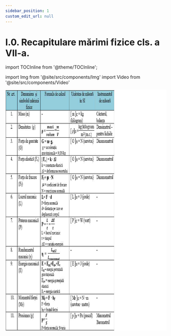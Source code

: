 ```yaml
---
sidebar_position: 1
custom_edit_url: null
---
```


# I.0. Recapitulare mărimi fizice cls. a VII-a.



import TOCInline from '@theme/TOCInline';

<TOCInline toc={toc} />



import Img from '@site/src/components/Img'
import Video from '@site/src/components/Video'




<Img className="img-responsive4" src="fizica/clasa8/capitolul1/0_Poza1_TabelRecapitulareClasa7_vers3.jpg" lazy={false} width="1000" height="753" />


<br></br>
<br></br>

